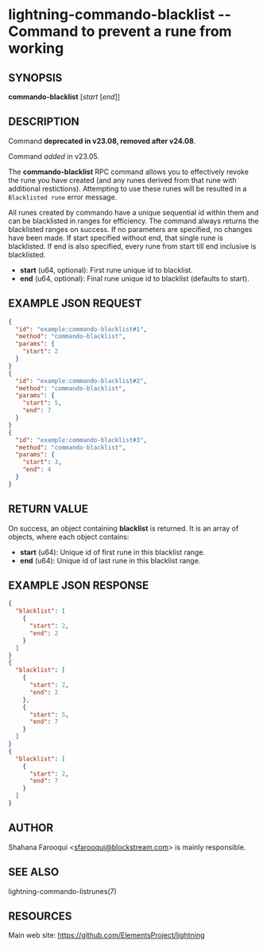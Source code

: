 lightning-commando-blacklist -- Command to prevent a rune from working
======================================================================

SYNOPSIS
--------

**commando-blacklist** [*start* [*end*]]

DESCRIPTION
-----------

Command **deprecated in v23.08, removed after v24.08**.

Command *added* in v23.05.

The **commando-blacklist** RPC command allows you to effectively revoke the rune you have created (and any runes derived from that rune with additional restictions). Attempting to use these runes will be resulted in a `Blacklisted rune` error message.

All runes created by commando have a unique sequential id within them and can be blacklisted in ranges for efficiency. The command always returns the blacklisted ranges on success. If no parameters are specified, no changes have been made. If start specified without end, that single rune is blacklisted. If end is also specified, every rune from start till end inclusive is blacklisted.

- **start** (u64, optional): First rune unique id to blacklist.
- **end** (u64, optional): Final rune unique id to blacklist (defaults to start).

EXAMPLE JSON REQUEST
--------------------

```json
{
  "id": "example:commando-blacklist#1",
  "method": "commando-blacklist",
  "params": {
    "start": 2
  }
}
{
  "id": "example:commando-blacklist#2",
  "method": "commando-blacklist",
  "params": {
    "start": 5,
    "end": 7
  }
}
{
  "id": "example:commando-blacklist#3",
  "method": "commando-blacklist",
  "params": {
    "start": 3,
    "end": 4
  }
}
```

RETURN VALUE
------------

On success, an object containing **blacklist** is returned. It is an array of objects, where each object contains:

- **start** (u64): Unique id of first rune in this blacklist range.
- **end** (u64): Unique id of last rune in this blacklist range.

EXAMPLE JSON RESPONSE
---------------------

```json
{
  "blacklist": [
    {
      "start": 2,
      "end": 2
    }
  ]
}
{
  "blacklist": [
    {
      "start": 2,
      "end": 2
    },
    {
      "start": 5,
      "end": 7
    }
  ]
}
{
  "blacklist": [
    {
      "start": 2,
      "end": 7
    }
  ]
}
```

AUTHOR
------

Shahana Farooqui <<sfarooqui@blockstream.com>> is mainly responsible.

SEE ALSO
--------

lightning-commando-listrunes(7)

RESOURCES
---------

Main web site: <https://github.com/ElementsProject/lightning>
